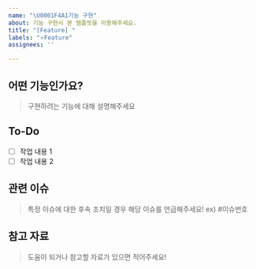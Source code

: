 ```yaml
---
name: "\U0001F4A1기능 구현"
about: 기능 구현시 본 템플릿을 이용해주세요.
title: "[Feature] "
labels: "⭐Feature"
assignees: ''

---
```


## 어떤 기능인가요?
> 구현하려는 기능에 대해 설명해주세요

## To-Do
- [ ] 작업 내용 1
- [ ] 작업 내용 2

## 관련 이슈
> 특정 이슈에 대한 후속 조치일 경우 해당 이슈를 언급해주세요! ex) #이슈번호

## 참고 자료
> 도움이 되거나 참고할 자료가 있으면 적어주세요!